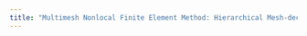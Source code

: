 ```yaml
---
title: "Multimesh Nonlocal Finite Element Method: Hierarchical Mesh-decoupling for Integral Structural Theories"
---
```

